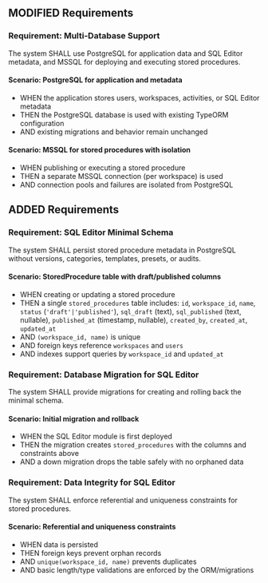 ## MODIFIED Requirements

### Requirement: Multi-Database Support

The system SHALL use PostgreSQL for application data and SQL Editor metadata, and MSSQL for deploying and executing stored procedures.

#### Scenario: PostgreSQL for application and metadata

- WHEN the application stores users, workspaces, activities, or SQL Editor metadata
- THEN the PostgreSQL database is used with existing TypeORM configuration
- AND existing migrations and behavior remain unchanged

#### Scenario: MSSQL for stored procedures with isolation

- WHEN publishing or executing a stored procedure
- THEN a separate MSSQL connection (per workspace) is used
- AND connection pools and failures are isolated from PostgreSQL

## ADDED Requirements

### Requirement: SQL Editor Minimal Schema

The system SHALL persist stored procedure metadata in PostgreSQL without versions, categories, templates, presets, or audits.

#### Scenario: StoredProcedure table with draft/published columns

- WHEN creating or updating a stored procedure
- THEN a single `stored_procedures` table includes: `id`, `workspace_id`, `name`, `status` (`'draft'|'published'`), `sql_draft` (text), `sql_published` (text, nullable), `published_at` (timestamp, nullable), `created_by`, `created_at`, `updated_at`
- AND `(workspace_id, name)` is unique
- AND foreign keys reference `workspaces` and `users`
- AND indexes support queries by `workspace_id` and `updated_at`

### Requirement: Database Migration for SQL Editor

The system SHALL provide migrations for creating and rolling back the minimal schema.

#### Scenario: Initial migration and rollback

- WHEN the SQL Editor module is first deployed
- THEN the migration creates `stored_procedures` with the columns and constraints above
- AND a down migration drops the table safely with no orphaned data

### Requirement: Data Integrity for SQL Editor

The system SHALL enforce referential and uniqueness constraints for stored procedures.

#### Scenario: Referential and uniqueness constraints

- WHEN data is persisted
- THEN foreign keys prevent orphan records
- AND `unique(workspace_id, name)` prevents duplicates
- AND basic length/type validations are enforced by the ORM/migrations
